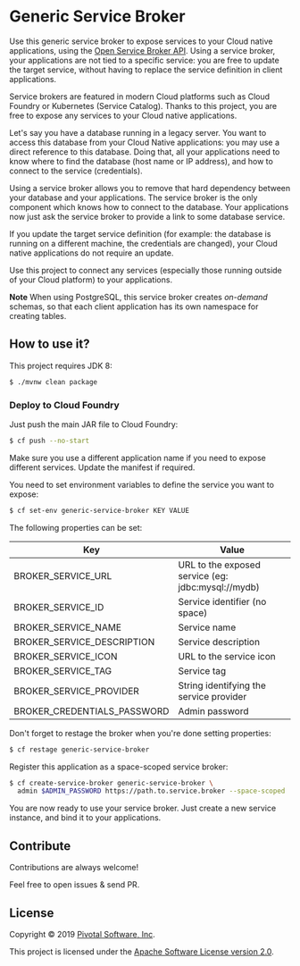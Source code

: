 # Generic Service Broker

Use this generic service broker to expose services to your
Cloud native applications, using the
[Open Service Broker API](https://www.openservicebrokerapi.org/).
Using a service broker, your applications are not tied to a specific
service: you are free to update the target service, without having to
replace the service definition in client applications.

Service brokers are featured in modern Cloud platforms such as
Cloud Foundry or Kubernetes (Service Catalog). Thanks to this project,
you are free to expose any services to your Cloud native applications.

Let's say you have a database running in a legacy server. You want to
access this database from your Cloud Native applications: you may use
a direct reference to this database. Doing that, all your applications
need to know where to find the database (host name or IP address), and
how to connect to the service (credentials).

Using a service broker allows you to remove that hard dependency between
your database and your applications. The service broker is the only
component which knows how to connect to the database. Your applications
now just ask the service broker to provide a link to some database service.

If you update the target service definition (for example:
the database is running on a different machine, the credentials are changed),
your Cloud native applications do not require an update.

Use this project to connect any services (especially those running outside of
your Cloud platform) to your applications.

**Note**
When using PostgreSQL, this service broker creates *on-demand* schemas,
so that each client application has its own namespace for creating tables.

## How to use it?

This project requires JDK 8:
```bash
$ ./mvnw clean package
```

### Deploy to Cloud Foundry

Just push the main JAR file to Cloud Foundry:
```bash
$ cf push --no-start
```

Make sure you use a different application name if you need to
expose different services. Update the manifest if required.

You need to set environment variables to define the service you
want to expose:
```bash
$ cf set-env generic-service-broker KEY VALUE
```

The following properties can be set:

| Key                         | Value                                              |
|-----------------------------|----------------------------------------------------|
| BROKER_SERVICE_URL          | URL to the exposed service (eg: jdbc:mysql://mydb) |
| BROKER_SERVICE_ID           | Service identifier (no space)                      |
| BROKER_SERVICE_NAME         | Service name                                       |
| BROKER_SERVICE_DESCRIPTION  | Service description                                |
| BROKER_SERVICE_ICON         | URL to the service icon                            |
| BROKER_SERVICE_TAG          | Service tag                                        |
| BROKER_SERVICE_PROVIDER     | String identifying the service provider            |
| BROKER_CREDENTIALS_PASSWORD | Admin password                                     |

Don't forget to restage the broker when you're done setting properties:
```bash
$ cf restage generic-service-broker
```

Register this application as a space-scoped service broker:
```bash
$ cf create-service-broker generic-service-broker \
  admin $ADMIN_PASSWORD https://path.to.service.broker --space-scoped
```

You are now ready to use your service broker.
Just create a new service instance, and bind it to your applications.

## Contribute

Contributions are always welcome!

Feel free to open issues & send PR.

## License

Copyright &copy; 2019 [Pivotal Software, Inc](https://pivotal.io).

This project is licensed under the [Apache Software License version 2.0](https://www.apache.org/licenses/LICENSE-2.0).
